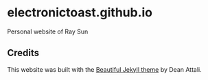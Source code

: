 # electronictoast.github.io 
Personal website of Ray Sun 

## Credits 
This website was built with the [Beautiful Jekyll theme](https://github.com/daattali/beautiful-jekyll) by Dean Attali.
